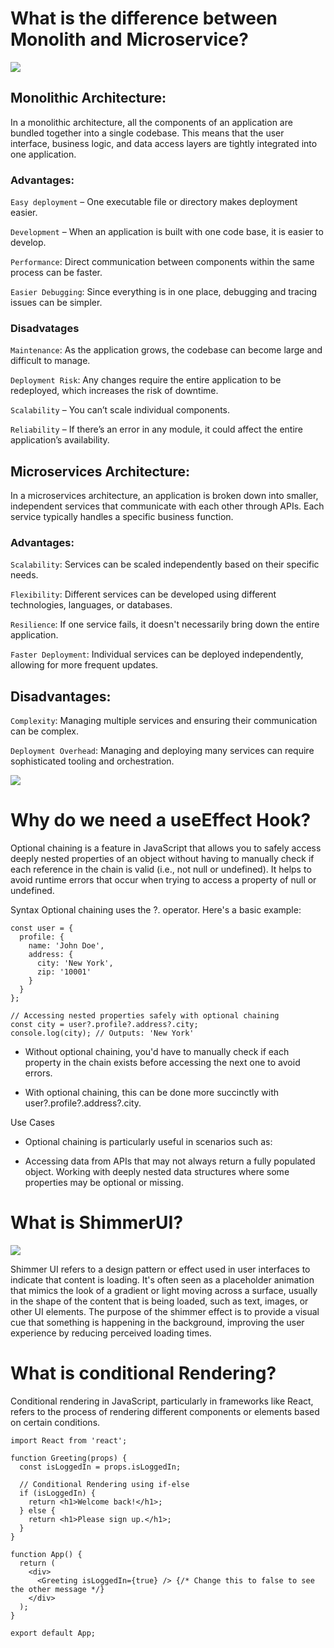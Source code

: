 # What is the difference between Monolith and Microservice?
<img src="https://src.n-ix.com/uploads/2022/12/22/1d3487fc-2caf-4985-bbb6-1257091561cf.png">

## Monolithic Architecture:
In a monolithic architecture, all the components of an application are bundled together into a single codebase. This means that the user interface, business logic, and data access layers are tightly integrated into one application.
### Advantages:
`Easy deployment` – One executable file or directory makes deployment easier.

`Development` – When an application is built with one code base, it is easier to develop.

`Performance`: Direct communication between components within the same process can be faster.

`Easier Debugging`: Since everything is in one place, debugging and tracing issues can be simpler.



### Disadvatages
`Maintenance`: As the application grows, the codebase can become large and difficult to manage.

`Deployment Risk`: Any changes require the entire application to be redeployed, which increases the risk of downtime.

`Scalability` – You can’t scale individual components.

`Reliability` – If there’s an error in any module, it could affect the entire application’s availability.

## Microservices Architecture:
In a microservices architecture, an application is broken down into smaller, independent services that communicate with each other through APIs. Each service typically handles a specific business function.
### Advantages:
`Scalability`: Services can be scaled independently based on their specific needs.

`Flexibility`: Different services can be developed using different technologies, languages, or databases.

`Resilience`: If one service fails, it doesn't necessarily bring down the entire application.

`Faster Deployment`: Individual services can be deployed independently, allowing for more frequent updates.

## Disadvantages:
`Complexity`: Managing multiple services and ensuring their communication can be complex.

`Deployment Overhead`: Managing and deploying many services can require sophisticated tooling and orchestration.

<img src="https://d1.awsstatic.com/Developer%20Marketing/containers/monolith_1-monolith-microservices.70b547e30e30b013051d58a93a6e35e77408a2a8.png">

# Why do we need a useEffect Hook?
Optional chaining is a feature in JavaScript that allows you to safely access deeply nested properties of an object without having to manually check if each reference in the chain is valid (i.e., not null or undefined). It helps to avoid runtime errors that occur when trying to access a property of null or undefined.

Syntax
Optional chaining uses the ?. operator. Here's a basic example:
```
const user = {
  profile: {
    name: 'John Doe',
    address: {
      city: 'New York',
      zip: '10001'
    }
  }
};

// Accessing nested properties safely with optional chaining
const city = user?.profile?.address?.city;
console.log(city); // Outputs: 'New York'

```
* Without optional chaining, you'd have to manually check if each property in the chain exists before accessing the next one to avoid errors.

* With optional chaining, this can be done more succinctly with user?.profile?.address?.city.

Use Cases
* Optional chaining is particularly useful in scenarios such as:

* Accessing data from APIs that may not always return a fully populated object.
Working with deeply nested data structures where some properties may be optional or missing.

# What is ShimmerUI?
<img src="https://miro.medium.com/v2/resize:fit:1100/format:webp/1*VN-Fijz8nHBcl9hs6kCeUw.gif">

Shimmer UI refers to a design pattern or effect used in user interfaces to indicate that content is loading. It's often seen as a placeholder animation that mimics the look of a gradient or light moving across a surface, usually in the shape of the content that is being loaded, such as text, images, or other UI elements. The purpose of the shimmer effect is to provide a visual cue that something is happening in the background, improving the user experience by reducing perceived loading times.

# What is conditional Rendering?
Conditional rendering in JavaScript, particularly in frameworks like React, refers to the process of rendering different components or elements based on certain conditions.
```
import React from 'react';

function Greeting(props) {
  const isLoggedIn = props.isLoggedIn;

  // Conditional Rendering using if-else
  if (isLoggedIn) {
    return <h1>Welcome back!</h1>;
  } else {
    return <h1>Please sign up.</h1>;
  }
}

function App() {
  return (
    <div>
      <Greeting isLoggedIn={true} /> {/* Change this to false to see the other message */}
    </div>
  );
}

export default App;
```